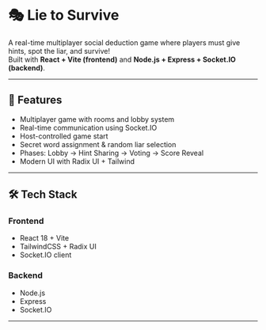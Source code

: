 # 🎭 Lie to Survive

A real-time multiplayer social deduction game where players must give hints, spot the liar, and survive!  
Built with **React + Vite (frontend)** and **Node.js + Express + Socket.IO (backend)**.

---

## 🚀 Features
- Multiplayer game with rooms and lobby system  
- Real-time communication using Socket.IO  
- Host-controlled game start  
- Secret word assignment & random liar selection  
- Phases: Lobby → Hint Sharing → Voting → Score Reveal  
- Modern UI with Radix UI + Tailwind  

---

## 🛠️ Tech Stack
### Frontend
- React 18 + Vite
- TailwindCSS + Radix UI
- Socket.IO client

### Backend
- Node.js
- Express
- Socket.IO

---
